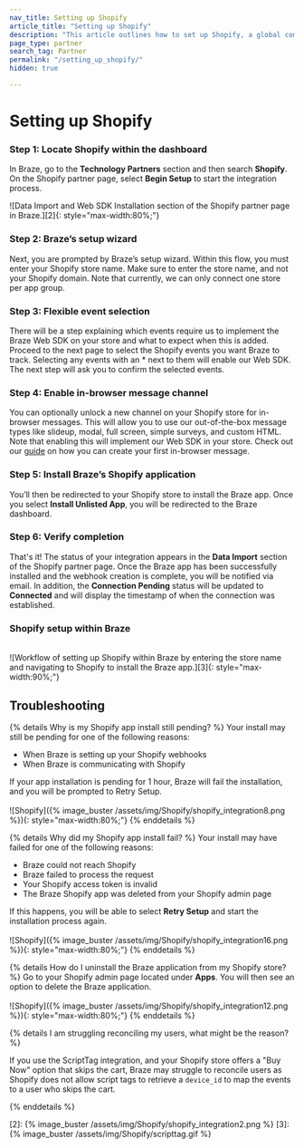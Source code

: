 ```yaml
---
nav_title: Setting up Shopify
article_title: "Setting up Shopify"
description: "This article outlines how to set up Shopify, a global commerce company that allows you to seamlessly connect their Shopify store with Braze to pass select Shopify webhooks into Braze."
page_type: partner
search_tag: Partner
permalink: "/setting_up_shopify/"
hidden: true

---
```


# Setting up Shopify

### Step 1: Locate Shopify within the dashboard
In Braze, go to the **Technology Partners** section and then search **Shopify**. On the Shopify partner page, select **Begin Setup** to start the integration process.

![Data Import and Web SDK Installation section of the Shopify partner page in Braze.][2]{: style="max-width:80%;"}

### Step 2: Braze’s setup wizard
Next, you are prompted by Braze’s setup wizard. Within this flow, you must enter your Shopify store name. Make sure to enter the store name, and not your Shopify domain. Note that currently, we can only connect one store per app group.

### Step 3: Flexible event selection
There will be a step explaining which events require us to implement the Braze Web SDK on your store and what to expect when this is added. Proceed to the next page to select the Shopify events you want Braze to track. Selecting any events with an * next to them will enable our Web SDK. The next step will ask you to confirm the selected events.

### Step 4: Enable in-browser message channel
You can optionally unlock a new channel on your Shopify store for in-browser messages. This will allow you to use our out-of-the-box message types like slideup, modal, full screen, simple surveys, and custom HTML. Note that enabling this will implement our Web SDK in your store. Check out our [guide]({{site.baseurl}}/user_guide/message_building_by_channel/in-app_messages/create/) on how you can create your first in-browser message.

### Step 5: Install Braze’s Shopify application
You’ll then be redirected to your Shopify store to install the Braze app. Once you select **Install Unlisted App**, you will be redirected to the Braze dashboard. 

### Step 6: Verify completion
That's it! The status of your integration appears in the **Data Import** section of the Shopify partner page. Once the Braze app has been successfully installed and the webhook creation is complete, you will be notified via email. In addition, the **Connection Pending** status will be updated to **Connected** and will display the timestamp of when the connection was established.

### Shopify setup within Braze
<br>![Workflow of setting up Shopify within Braze by entering the store name and navigating to Shopify to install the Braze app.][3]{: style="max-width:90%;"}

## Troubleshooting

{% details Why is my Shopify app install still pending? %}
Your install may still be pending for one of the following reasons: 
  - When Braze is setting up your Shopify webhooks
  - When Braze is communicating with Shopify

If your app installation is pending for 1 hour, Braze will fail the installation, and you will be prompted to Retry Setup.<br><br>
![Shopify]({% image_buster /assets/img/Shopify/shopify_integration8.png %}){: style="max-width:80%;"}
{% enddetails %}

{% details Why did my Shopify app install fail? %}
Your install may have failed for one of the following reasons: 
  - Braze could not reach Shopify
  - Braze failed to process the request 
  - Your Shopify access token is invalid 
  - The Braze Shopify app was deleted from your Shopify admin page

If this happens, you will be able to select **Retry Setup** and start the installation process again.<br><br>
![Shopify]({% image_buster /assets/img/Shopify/shopify_integration16.png %}){: style="max-width:80%;"}
{% enddetails %}

{% details How do I uninstall the Braze application from my Shopify store? %}
Go to your Shopify admin page located under **Apps**. You will then see an option to delete the Braze application.<br><br>
![Shopify]({% image_buster /assets/img/Shopify/shopify_integration12.png %}){: style="max-width:80%;"}
{% enddetails %}

{% details I am struggling reconciling my users, what might be the reason? %}

If you use the ScriptTag integration, and your Shopify store offers a "Buy Now" option that skips the cart, Braze may struggle to reconcile users as Shopify does not allow script tags to retrieve a `device_id` to map the events to a user who skips the cart.

{% enddetails %}


[2]: {% image_buster /assets/img/Shopify/shopify_integration2.png %} 
[3]: {% image_buster /assets/img/Shopify/scripttag.gif %} 